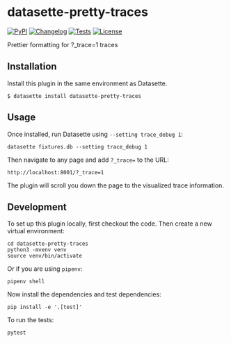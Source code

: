 # datasette-pretty-traces

[![PyPI](https://img.shields.io/pypi/v/datasette-pretty-traces.svg)](https://pypi.org/project/datasette-pretty-traces/)
[![Changelog](https://img.shields.io/github/v/release/simonw/datasette-pretty-traces?include_prereleases&label=changelog)](https://github.com/simonw/datasette-pretty-traces/releases)
[![Tests](https://github.com/simonw/datasette-pretty-traces/workflows/Test/badge.svg)](https://github.com/simonw/datasette-pretty-traces/actions?query=workflow%3ATest)
[![License](https://img.shields.io/badge/license-Apache%202.0-blue.svg)](https://github.com/simonw/datasette-pretty-traces/blob/main/LICENSE)

Prettier formatting for ?_trace=1 traces

## Installation

Install this plugin in the same environment as Datasette.

    $ datasette install datasette-pretty-traces

## Usage

Once installed, run Datasette using `--setting trace_debug 1`:

    datasette fixtures.db --setting trace_debug 1

Then navigate to any page and add `?_trace=` to the URL:

    http://localhost:8001/?_trace=1

The plugin will scroll you down the page to the visualized trace information.

## Development

To set up this plugin locally, first checkout the code. Then create a new virtual environment:

    cd datasette-pretty-traces
    python3 -mvenv venv
    source venv/bin/activate

Or if you are using `pipenv`:

    pipenv shell

Now install the dependencies and test dependencies:

    pip install -e '.[test]'

To run the tests:

    pytest
